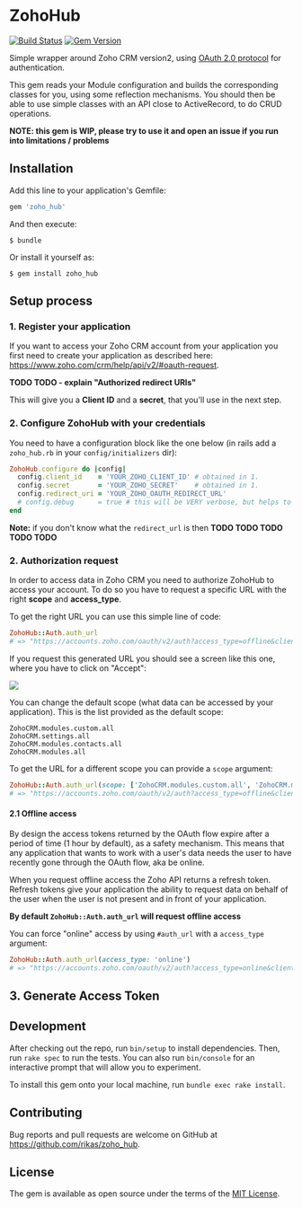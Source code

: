 # ZohoHub

[![Build Status](https://travis-ci.com/rikas/zoho_hub.svg?branch=master)](https://travis-ci.com/rikas/zoho_hub)
[![Gem Version](https://badge.fury.io/rb/zoho_hub.svg)](https://badge.fury.io/rb/zoho_hub)

Simple wrapper around Zoho CRM version2, using [OAuth 2.0 protocol](https://www.zoho.com/crm/help/api/v2/#OAuth2_0)
for authentication.

This gem reads your Module configuration and builds the corresponding classes for you, using some
reflection mechanisms. You should then be able to use simple classes with an API close to
ActiveRecord, to do CRUD operations.

**NOTE: this gem is WIP, please try to use it and open an issue if you run into limitations / problems**

## Installation

Add this line to your application's Gemfile:

```ruby
gem 'zoho_hub'
```

And then execute:

    $ bundle

Or install it yourself as:

    $ gem install zoho_hub

## Setup process

### 1. Register your application

If you want to access your Zoho CRM account from your application you first need to create your
application as described here: https://www.zoho.com/crm/help/api/v2/#oauth-request.

**TODO TODO - explain "Authorized redirect URIs"**

This will give you a **Client ID** and a **secret**, that you'll use in the next step.

### 2. Configure ZohoHub with your credentials

You need to have a configuration block like the one below (in rails add a `zoho_hub.rb` in your
`config/initializers` dir):

```ruby
ZohoHub.configure do |config|
  config.client_id    = 'YOUR_ZOHO_CLIENT_ID' # obtained in 1.
  config.secret       = 'YOUR_ZOHO_SECRET'    # obtained in 1.
  config.redirect_uri = 'YOUR_ZOHO_OAUTH_REDIRECT_URL'
  # config.debug      = true # this will be VERY verbose, but helps to identify bugs / problems
end
```

**Note:** if you don't know what the `redirect_url` is then **TODO TODO TODO TODO TODO**

### 2. Authorization request

In order to access data in Zoho CRM you need to authorize ZohoHub to access your account. To do so
you have to request a specific URL with the right **scope** and **access_type**.

To get the right URL you can use this simple line of code:

```ruby
ZohoHub::Auth.auth_url
# => "https://accounts.zoho.com/oauth/v2/auth?access_type=offline&client_id=&redirect_uri=&response_type=code&scope=ZohoCRM.modules.custom.all,ZohoCRM.settings.all,ZohoCRM.modules.contacts.all,ZohoCRM.modules.all"
```

If you request this generated URL you should see a screen like this one, where you have to click on "Accept":

![](https://duaw26jehqd4r.cloudfront.net/items/1h1i3C1N0k0i02092F0S/Screen%20Shot%202018-11-25%20at%2019.18.38.png)

You can change the default scope (what data can be accessed by your application). This is the list
provided as the default scope:

```
ZohoCRM.modules.custom.all
ZohoCRM.settings.all
ZohoCRM.modules.contacts.all
ZohoCRM.modules.all
```

To get the URL for a different scope you can provide a `scope` argument:

```ruby
ZohoHub::Auth.auth_url(scope: ['ZohoCRM.modules.custom.all', 'ZohoCRM.modules.all'])
# => "https://accounts.zoho.com/oauth/v2/auth?access_type=offline&client_id=&redirect_uri=&response_type=code&scope=ZohoCRM.modules.custom.all,ZohoCRM.modules.all"
```

#### 2.1 Offline access

By design the access tokens returned by the OAuth flow expire after a period of time (1 hour by
default), as a safety mechanism. This means that any application that wants to work with a user's
data needs the user to have recently gone through the OAuth flow, aka be online.

When you request offline access the Zoho API returns a refresh token. Refresh tokens give your
application the ability to request data on behalf of the user when the user is not present and in
front of your application.

**By default `ZohoHub::Auth.auth_url` will request offline access**

You can force "online" access by using `#auth_url` with a `access_type` argument:

```ruby
ZohoHub::Auth.auth_url(access_type: 'online')
# => "https://accounts.zoho.com/oauth/v2/auth?access_type=online&client_id=&redirect_uri=&response_type=code&scope=ZohoCRM.modules.custom.all,ZohoCRM.settings.all,ZohoCRM.modules.contacts.all,ZohoCRM.modules.all"
```

## 3. Generate Access Token

## Development

After checking out the repo, run `bin/setup` to install dependencies. Then, run `rake spec` to run
the tests. You can also run `bin/console` for an interactive prompt that will allow you to
experiment.

To install this gem onto your local machine, run `bundle exec rake install`.

## Contributing

Bug reports and pull requests are welcome on GitHub at https://github.com/rikas/zoho_hub.

## License

The gem is available as open source under the terms of the [MIT License](https://opensource.org/licenses/MIT).
